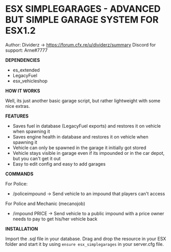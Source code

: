 # ESX SIMPLEGARAGES - ADVANCED BUT SIMPLE GARAGE SYSTEM FOR ESX1.2
Author: Dividerz -> https://forum.cfx.re/u/dividerz/summary
Discord for support: Arne#7777

**DEPENDENCIES**

- es_extended
- LegacyFuel
- esx_vehicleshop

**HOW IT WORKS**

Well, its just another basic garage script, but rather lightweight with some nice extras.

**FEATURES**

- Saves fuel in database (LegacyFuel exports) and restores it on vehicle when spawning it
- Saves engine health in database and restores it on vehicle when spawning it
- Vehicle can only be spawned in the garage it initially got stored
- Vehicle stays visible in garage even if its impounded or in the car depot, but you can't get it out
- Easy to edit config and easy to add garages

**COMMANDS**

For Police:
- /policeimpound -> Send vehicle to an impound that players can't access

For Police and Mechanic (mecanojob)
- /impound PRICE -> Send vehicle to a public impound with a price owner needs to pay to get his/her vehicle back

**INSTALLATION**

Import the .sql file in your database. Drag and drop the resource in your ESX folder and start it by using ```ensure esx_simplegarages``` in your server.cfg file.


